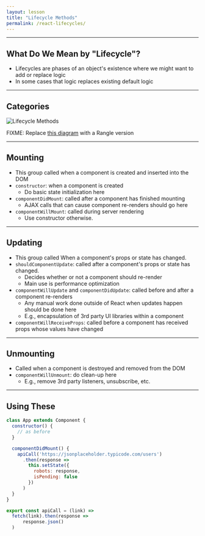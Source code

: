```yaml
---
layout: lesson
title: "Lifecycle Methods"
permalink: /react-lifecycles/
---
```


---
## What Do We Mean by "Lifecycle"?

- Lifecycles are phases of an object's existence where we might want to add or replace logic
- In some cases that logic replaces existing default logic

---
## Categories

![Lifecycle Methods]({{'img/reactjs_component_lifecycle_functions.png'|absolute_url}})

FIXME: Replace [this diagram](http://www.codevoila.com/uploads/images/201607/reactjs_component_lifecycle_functions.png)  with a Rangle version

---
## Mounting

- This group called when a component is created and inserted into the DOM
- `constructor`: when a component is created
  - Do basic state initialization here
- `componentDidMount`: called after a component has finished mounting
  - AJAX calls that can cause component re-renders should go here
- `componentWillMount`: called during server rendering
  - Use constructor otherwise.

---
## Updating

- This group called When a component's props or state has changed.
- `shouldComponentUpdate`: called after a component's props or state has changed.
  - Decides whether or not a component should re-render
  - Main use is performance optimization
- `componentWillUpdate` and `componentDidUpdate`: called before and after a component re-renders
  - Any manual work done outside of React when updates happen should be done here
  - E.g., encapsulation of 3rd party UI libraries within a component
- `componentWillReceiveProps`: called before a component has received props whose values have changed

---
## Unmounting

- Called when a component is destroyed and removed from the DOM
- `componentWillUnmount`: do clean-up here
  - E.g., remove 3rd party listeners, unsubscribe, etc.

---
## Using These

```js
class App extends Component {
  constructor() {
    // as before
  }

  componentDidMount() {
    apiCall('https://jsonplaceholder.typicode.com/users')
      .then(response =>
        this.setState({
          robots: response,
          isPending: false
        })
      )
  }
}
```

```js
export const apiCall = (link) =>
  fetch(link).then(response =>
      response.json()
  )
```
